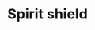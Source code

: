 ---
layout: item
title: Spirit shield
item-id: 12829
datatable: true
id: 12829
name: "Spirit shield"
members: true
lowalch: 28000
highalch: 42000
examine: "An ethereal shield."
monsters:
  - id: 319
    name: "Corporeal Beast"
    members: true
    combat_level: 785
    wiki_url: "https://oldschool.runescape.wiki/w/Corporeal_Beast"
    drops:
      - quantity: "1"
        rarity: 0.015625
        drop_requirements: null
---